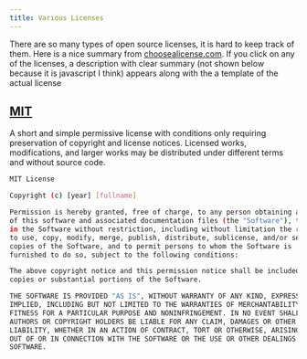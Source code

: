 ```yaml
---
title: Various Licenses
---
```


There are so many types of open source licenses, it is hard to keep track
of them. Here is a nice summary from
[choosealicense.com](https://choosealicense.com/appendix/). If you click
on any of the licenses, a description with clear summary (not shown below
because it is javascript I think) appears along with the a template
of the actual license

## [MIT](https://choosealicense.com/licenses/mit/)

A short and simple permissive license with conditions only requiring
preservation of copyright and license notices. Licensed works,
modifications, and larger works may be distributed under different terms and
without source code.

```bash
MIT License

Copyright (c) [year] [fullname]

Permission is hereby granted, free of charge, to any person obtaining a copy
of this software and associated documentation files (the "Software"), to deal
in the Software without restriction, including without limitation the rights
to use, copy, modify, merge, publish, distribute, sublicense, and/or sell
copies of the Software, and to permit persons to whom the Software is
furnished to do so, subject to the following conditions:

The above copyright notice and this permission notice shall be included in all
copies or substantial portions of the Software.

THE SOFTWARE IS PROVIDED "AS IS", WITHOUT WARRANTY OF ANY KIND, EXPRESS OR
IMPLIED, INCLUDING BUT NOT LIMITED TO THE WARRANTIES OF MERCHANTABILITY,
FITNESS FOR A PARTICULAR PURPOSE AND NONINFRINGEMENT. IN NO EVENT SHALL THE
AUTHORS OR COPYRIGHT HOLDERS BE LIABLE FOR ANY CLAIM, DAMAGES OR OTHER
LIABILITY, WHETHER IN AN ACTION OF CONTRACT, TORT OR OTHERWISE, ARISING FROM,
OUT OF OR IN CONNECTION WITH THE SOFTWARE OR THE USE OR OTHER DEALINGS IN THE
SOFTWARE.
```
